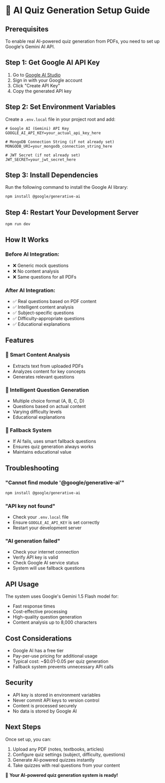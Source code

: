 # 🤖 AI Quiz Generation Setup Guide

## Prerequisites

To enable real AI-powered quiz generation from PDFs, you need to set up Google's Gemini AI API.

## Step 1: Get Google AI API Key

1. Go to [Google AI Studio](https://makersuite.google.com/app/apikey)
2. Sign in with your Google account
3. Click "Create API Key"
4. Copy the generated API key

## Step 2: Set Environment Variables

Create a `.env.local` file in your project root and add:

```env
# Google AI (Gemini) API Key
GOOGLE_AI_API_KEY=your_actual_api_key_here

# MongoDB Connection String (if not already set)
MONGODB_URI=your_mongodb_connection_string_here

# JWT Secret (if not already set)
JWT_SECRET=your_jwt_secret_here
```

## Step 3: Install Dependencies

Run the following command to install the Google AI library:

```bash
npm install @google/generative-ai
```

## Step 4: Restart Your Development Server

```bash
npm run dev
```

## How It Works

### Before AI Integration:
- ❌ Generic mock questions
- ❌ No content analysis
- ❌ Same questions for all PDFs

### After AI Integration:
- ✅ Real questions based on PDF content
- ✅ Intelligent content analysis
- ✅ Subject-specific questions
- ✅ Difficulty-appropriate questions
- ✅ Educational explanations

## Features

### 🧠 Smart Content Analysis
- Extracts text from uploaded PDFs
- Analyzes content for key concepts
- Generates relevant questions

### 🎯 Intelligent Question Generation
- Multiple choice format (A, B, C, D)
- Questions based on actual content
- Varying difficulty levels
- Educational explanations

### 🔄 Fallback System
- If AI fails, uses smart fallback questions
- Ensures quiz generation always works
- Maintains educational value

## Troubleshooting

### "Cannot find module '@google/generative-ai'"
```bash
npm install @google/generative-ai
```

### "API key not found"
- Check your `.env.local` file
- Ensure `GOOGLE_AI_API_KEY` is set correctly
- Restart your development server

### "AI generation failed"
- Check your internet connection
- Verify API key is valid
- Check Google AI service status
- System will use fallback questions

## API Usage

The system uses Google's Gemini 1.5 Flash model for:
- Fast response times
- Cost-effective processing
- High-quality question generation
- Content analysis up to 8,000 characters

## Cost Considerations

- Google AI has a free tier
- Pay-per-use pricing for additional usage
- Typical cost: ~$0.01-0.05 per quiz generation
- Fallback system prevents unnecessary API calls

## Security

- API key is stored in environment variables
- Never commit API keys to version control
- Content is processed securely
- No data is stored by Google AI

## Next Steps

Once set up, you can:
1. Upload any PDF (notes, textbooks, articles)
2. Configure quiz settings (subject, difficulty, questions)
3. Generate AI-powered quizzes instantly
4. Take quizzes with real questions from your content

🎉 **Your AI-powered quiz generation system is ready!** 